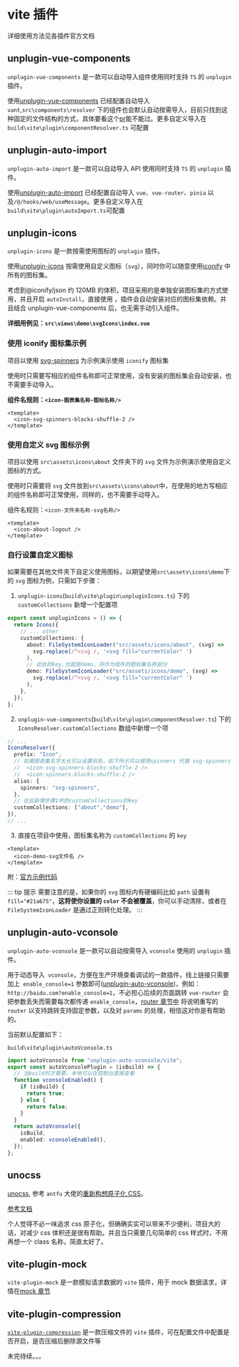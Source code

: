 # vite 插件

详细使用方法见各插件官方文档

## unplugin-vue-components

`unplugin-vue-components` 是一款可以自动导入组件使用同时支持 `TS` 的 `unplugin` 插件。

使用[unplugin-vue-components](https://github.com/antfu/unplugin-vue-components) 已经配置自动导入 `vant`,`src\components\resolver` 下的组件也会默认自动按需导入，目前只找到这种固定的文件结构的方式，具体要看这个[pr](https://github.com/antfu/unplugin-vue-components/pull/645)能不能过。更多自定义导入在 `build\vite\plugin\componentResolver.ts` 可配置

## unplugin-auto-import

`unplugin-auto-import` 是一款可以自动导入 API 使用同时支持 `TS` 的 `unplugin` 插件。

使用[unplugin-auto-import](https://github.com/antfu/unplugin-auto-import) 已经配置自动导入 `vue`、`vue-router`、`pinia` 以及`/@/hooks/web/useMessage`。更多自定义导入在`build\vite\plugin\autoImport.ts`可配置

## unplugin-icons

`unplugin-icons` 是一款按需使用图标的 `unplugin` 插件。

使用[unplugin-icons](https://github.com/antfu/unplugin-icons) 按需使用自定义图标（`svg`），同时你可以随意使用[iconify](https://icon-sets.iconify.design/) 中所有的图标集。

考虑到@iconify/json 约 120MB 的体积，项目采用的是单独安装图标集的方式使用，并且开启 `autoInstall`，直接使用 ，插件会自动安装对应的图标集依赖。并且结合 unplugin-vue-components 后，也无需手动引入组件。

**详细用例见：`src\views\demo\svgIcons\index.vue `**

### 使用 iconify 图标集示例

项目以使用 [svg-spinners](https://icon-sets.iconify.design/svg-spinners) 为示例演示使用 `iconify` 图标集

使用时只需要写相应的组件名称即可正常使用，没有安装的图标集会自动安装，也不需要手动导入。

**组件名规则：`<icon-图表集名称-图标名称/>`**

```vue
<template>
  <icon-svg-spinners-blocks-shuffle-2 />
</template>
```

### 使用自定义 svg 图标示例

项目以使用 `src\assets\icons\about` 文件夹下的 `svg` 文件为示例演示使用自定义图标的方式。

使用时只需要将 `svg` 文件放到`src\assets\icons\about`中，在使用的地方写相应的组件名称即可正常使用，同样的，也不需要手动导入。

组件名规则：`<icon-文件夹名称-svg名称/>`

```vue
<template>
  <icon-about-logout />
</template>
```

### 自行设置自定义图标

如果需要在其他文件夹下自定义使用图标，以期望使用`src\assets\icons\demo`下的 `svg` 图标为例，只需如下步骤：

1. `unplugin-icons`(`build\vite\plugin\unpluginIcons.ts`) 下的 `customCollections` 新增一个配置项

```ts {8-11}
export const unpluginIcons = () => {
  return Icons({
    // ... other
    customCollections: {
      about: FileSystemIconLoader("src/assets/icons/about", (svg) =>
        svg.replace(/^<svg /, '<svg fill="currentColor" ')
      ),
      // 此处的key,也就是demo，将作为组件的图标集名称部分
      demo: FileSystemIconLoader("src/assets/icons/demo", (svg) =>
        svg.replace(/^<svg /, '<svg fill="currentColor" ')
      ),
    },
  });
};
```

2. `unplugin-vue-components`(`build\vite\plugin\componentResolver.ts`) 下的 `IconsResolver.customCollections` 数组中新增一个项

```ts {11}
// ...
IconsResolver({
  prefix: "Icon",
  // 如果图表集名字太长可以设置别名，如下所示可以使用spinners 代替 svg-spinners,设置别名后二者是等价的
  //  <icon-svg-spinners-blocks-shuffle-2 />
  //  <icon-spinners-blocks-shuffle-2 />
  alias: {
    spinners: "svg-spinners",
  },
  // 在此新增步骤1中的customCollections的key
  customCollections: ["about","demo"],
}),
// ...
```

3. 直接在项目中使用，图标集名称为 `customCollections` 的 `key`

```vue
<template>
  <icon-demo-svg文件名 />
</template>
```

附：[官方示例代码](https://github.com/antfu/unplugin-icons/blob/main/examples/vite-vue3/vite.config.ts)

::: tip 提示
需要注意的是，如果你的 `svg` 图标内有硬编码比如 `path` 设置有 `fill="#21a675"`，**这将使你设置的 `color` 不会被覆盖**，你可以手动清除，或者在 `FileSystemIconLoader` 是通过正则转化处理。
:::

## unplugin-auto-vconsole

`unplugin-auto-vconsole` 是一款可以自动按需导入 `vconsole` 使用的 `unplugin` 插件。

用于动态导入` vconsole`，方便在生产环境查看调试的一款插件，线上链接只需要加上` enable_console=1` 参数即可([unplugin-auto-vconsole](https://github.com/cnjm/unplugin-auto-vconsole))，例如：`http://baidu.com?enable_console=1`，不必担心后续的页面跳转 `vue-router` 会把参数丢失而需要每次都传递 `enable_console`，[router 章节中](./router) 将说明重写的 `router` 以支持跳转支持固定参数，以及对 `params` 的处理，相信这对你是有帮助的。

当前默认配置如下：

`build\vite\plugin\autoVconsole.ts`

```ts
import autoVconsole from "unplugin-auto-vconsole/vite";
export const autoVconsolePlugin = (isBuild) => {
  // 当build时才需要，本地可以在控制台直接查看
  function vconsoleEnabled() {
    if (isBuild) {
      return true;
    } else {
      return false;
    }
  }
  return autoVconsole({
    isBuild,
    enabled: vconsoleEnabled(),
  });
};
```

## unocss

[unocss](https://uno.antfu.me/), 参考 `antfu` 大佬的[重新构想原子化 CSS](https://zhuanlan.zhihu.com/p/425814828)。

[参考文档](https://unocss.dev/interactive/)

个人觉得不必一味追求 css 原子化，但确确实实可以带来不少便利，项目大的话，对减少 css 体积还是很有帮助。并且当只需要几句简单的 css 样式时，不用再想一个 class 名称，简直太好了。

## vite-plugin-mock

`vite-plugin-mock` 是一款模拟请求数据的 `vite` 插件，用于 mock 数据请求，详情在[mock 章节](./mock)

## vite-plugin-compression

[`vite-plugin-compression`](https://github.com/vbenjs/vite-plugin-compression) 是一款压缩文件的 `vite` 插件，可在配置文件中配置是否开启，是否压缩后删除源文件等

未完待续。。。
